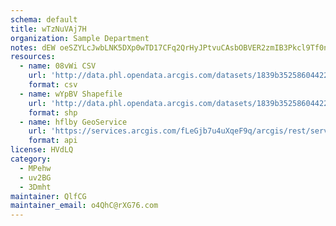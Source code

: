 ```yaml
---
schema: default
title: wTzNuVAj7H 
organization: Sample Department 
notes: dEW oeSZYLcJwbLNK5DXp0wTD17CFq2QrHyJPtvuCAsbOBVER2zmIB3Pkcl9Tf0nkQAad1SrXIxUi38gahOpZyHhxseMqj7WvFlG 
resources:
  - name: 08vWi CSV
    url: 'http://data.phl.opendata.arcgis.com/datasets/1839b35258604422b0b520cbb668df0d_0.csv'
    format: csv
  - name: wYpBV Shapefile
    url: 'http://data.phl.opendata.arcgis.com/datasets/1839b35258604422b0b520cbb668df0d_0.zip'
    format: shp
  - name: hflby GeoService
    url: 'https://services.arcgis.com/fLeGjb7u4uXqeF9q/arcgis/rest/services/Air_Monitoring_Stations/FeatureServer/0/query'
    format: api
license: HVdLQ 
category:
  - MPehw 
  - uv2BG 
  - 3Dmht 
maintainer: QlfCG  
maintainer_email: o4QhC@rXG76.com
---
```

